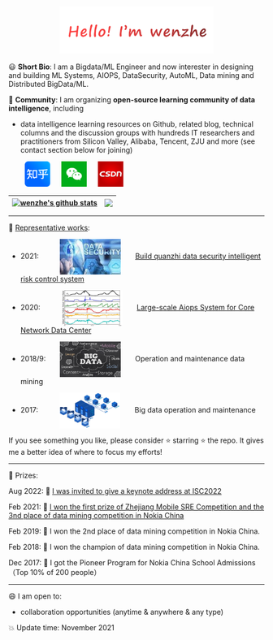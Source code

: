 
<p align="center"><img width="60%" alt="Hello, I'm Anurag. " src="./images/name.png" /></a></p>

😃 **Short Bio**: I am a Bigdata/ML Engineer and now interester in designing and building ML Systems, AIOPS, DataSecurity, AutoML, Data mining and Distributed BigData/ML.

👬 **Community**: I am organizing **open-source learning community of data intelligence**, including 
- data intelligence learning resources on Github, related blog, technical columns and the discussion groups with hundreds  IT researchers and practitioners from Silicon Valley, Alibaba, Tencent, ZJU and more (see contact section below for joining)

&emsp;&emsp; <a href="https://www.zhihu.com/people/liao-wen-zhe-55/columns"> <img alt="wenzhe's zhihu" width="50px" src="https://github.com/LiaoWenzhe/LiaoWenzhe/blob/main/images/zhih_logo.jpeg" /></a> &emsp; <a href="https://www.zhihu.com/people/liao-wen-zhe-55/pins"><img alt="wenzhe's wechat" width="50px" src="https://github.com/LiaoWenzhe/LiaoWenzhe/blob/main/images/wechat_logo.png" /></a> &emsp; <a href="https://blog.csdn.net/Liao_Wenzhe"><img alt="wenzhe | CSDN" width="50px" src="https://github.com/LiaoWenzhe/LiaoWenzhe/blob/main/images/csdn_logo.jpeg"/></a>

| <a href="https://github.com/anuraghazra/github-readme-stats"><img align="center" src="https://github-readme-stats.vercel.app/api?username=LiaoWenzhe&hide=contribs,prs,issues&show_icons=true&hide_border=true" alt="wenzhe's github stats" /></a> | <a href="https://github.com/anuraghazra/github-readme-stats"><img align="center" src="https://github-readme-stats.vercel.app/api/top-langs/?username=LiaoWenzhe&layout=compact&theme=transparent&hide_border=true" /></a> |
| ------------- | ------------- |
----

:star2: [Representative works](https://github.com/LiaoWenzhe/BigdataAi):
* 2021:&emsp;&emsp;&emsp;<img width="120" height="70" align=center src="https://github.com/LiaoWenzhe/LiaoWenzhe/blob/main/images/dataSecurity.jfif"/>&emsp;&emsp;[Build quanzhi data security intelligent risk control system](https://zhuanlan.zhihu.com/p/548450688)

* 2020:&emsp;&emsp;&emsp;<img width="120" height="70" align=center src="https://github.com/LiaoWenzhe/LiaoWenzhe/blob/main/images/38a009b5c01af6f88e1210a6b4a469d.png"/>&emsp;&emsp;[Large-scale Aiops System for Core Network Data Center](https://zhuanlan.zhihu.com/p/466955597)

* 2018/9:&emsp;&emsp;<img width="120" height="70" align=center src="https://github.com/LiaoWenzhe/LiaoWenzhe/blob/main/images/BigData-1.jpg"/>&emsp;&emsp;Operation and maintenance data mining

* 2017:&emsp;&emsp;&emsp;<img width="120" height="70" align=center src="https://github.com/LiaoWenzhe/LiaoWenzhe/blob/main/images/14291549-90dfa4b60e721577.gif"/>&emsp;&emsp;Big data operation and maintenance

If you see something you like, please consider :star: starring :star: the repo. It gives me a better idea of where to focus my efforts!

----
💬 Prizes:


Aug 2022: 🎉 [I was invited to give a keynote address at ISC2022](https://zhuanlan.zhihu.com/p/548450688)

Feb 2021: 🎉 [I won the first prize of Zhejiang Mobile SRE Competition and  the 3nd place of data mining competition in Nokia China](https://mp.weixin.qq.com/s/rNfTsBwkObugx2lmubY6Zw)

Feb 2019: 🎉 I won the 2nd place of data mining competition in Nokia China.

Feb 2018: 🎉 I won the champion of data mining competition in Nokia China.

Dec 2017: 🎉 I got the Pioneer Program for Nokia China School Admissions（Top 10% of 200 people）

----

😄 I am open to:

* collaboration opportunities (anytime & anywhere & any type)

:boom: Update time: November 2021


